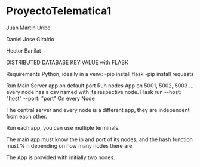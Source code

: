 # ProyectoTelematica1
Juan Martin Uribe

Daniel Jose Giraldo

Hector Banilat

DISTRIBUTED DATABASE KEY:VALUE with FLASK

Requirements
Python, ideally in a venv:
-pip install flask
-pip install requests

Run Main Server app on default port
Run nodes App on 5001, 5002, 5003 ... every node has a csv named with its respective node.
Flask run --host: "host" --port: "port" On every Node 

The central server and every node is a different app, they are independent from each other.

Run each app, you can use multiple terminals.

The main app must know the ip and port of its nodes, and the hash function must % n depending on how many nodes there are.

The App is provided with initially two nodes.
